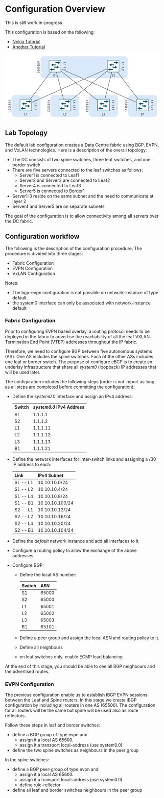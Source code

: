 # Configuration Overview

This is still work in-progress.

This configuration is based on the following:

- [Nokia Tutorial](https://learn.srlinux.dev/tutorials/)
- [Another Tutorial](https://networkcloudandeverything.com/configuring-srlinux-nodes-in-a-3-tier-data-center/)

![Topology](spineleaf.png)



## Lab Topology

The default lab configuration creates a Data Centre fabric using BGP, EVPN, and VxLAN technologies. Here is a description of the overall topology:

- The DC consists of two spine switches, three leaf switches, and one border switch.
- There are five servers connected to the leaf switches as follows:
   - Server1 is connected to Leaf1
   - Server2 and Server3 are connected to Leaf2
   - Server4 is connected to Leaf3
   - Server5 is connected to Border1
- Server1-3 reside on the same subnet and the need to communicate at layer 2
- Server4 and Server5 are on separate subnets

The goal of the configuration is to allow connectivity among all servers over the DC fabric.

## Configuration workflow

The following is the description of the configuration procedure. The procedure is divided into three stages:

- Fabric Configuration
- EVPN Configuration
- VxLAN Configuration

Notes:

- The bgp-evpn configuration is not possible on network-instance of type default.
- the system0 interface can only be associated with network-instance default

### Fabric Configuration

Prior to configuring EVPN based overlay, a routing protocol needs to be deployed in the fabric to advertise the reachability of all the leaf VXLAN Termination End Point (VTEP) addresses throughout the IP fabric.

Therefore, we need to configure BGP between five autonomous systems (AS). One AS includes the spine switches. Each of the other ASs includes one leaf or border switch. The purpose of configure eBGP is to create an underlay infrastructure that share all *system0* (loopback) IP addresses that will be used later.

The configuration includes the following steps (order is not import as long as all steps are completed before committing the configuration):

- Define the *system0.0* interface and assign an IPv4 address:

    Switch | *system0.0* IPv4 Address
    ---|----
    S1 | 1.1.1.1
    S2 | 1.1.1.2
    L1 | 1.1.1.11
    L2 | 1.1.1.12
    L3 | 1.1.1.13
    B1 | 1.1.1.21

- Define the network interfaces for inter-switch links and assigning a /30 IP address to each:

    Link | IPv4 Subnet
    ---|---
    S1 -- L1 | 10.10.10.0/24
    S1 -- L2 | 10.10.10.4/24
    S1 -- L4 | 10.10.10.8/24
    S1 -- B1 | 10.10.10.100/24
    S2 -- L1 | 10.10.10.12/24
    S2 -- L2 | 10.10.10.16/24
    S2 -- L4 | 10.10.10.20/24
    S2 -- B1 | 10.10.10.104/24

- Define the *default* network instance and add all interfaces to it.
- Configure a routing policy to allow the exchange of the above addresses.
- Configure BGP:
   - Define the local AS number:

     Switch | ASN
     ---|----
     S1 | 65000
     S2 | 65000
     L1 | 65001
     L2 | 65002
     L3 | 65003
     B1 | 65101

   - Define a peer group and assign the local ASN and routing policy to it.
   - Define all neighbours
   - on leaf switches only, enable ECMP load balancing.

At the end of this stage, you should be able to see all BGP neighbours and the advertised routes.

### EVPN Configuration

The previous configuration enable us to establish iBGP EVPN sessions between the Leaf and Spine routers. In this stage we create iBGP configuration by including all routers in one AS (65500). The configuration for all routers will be the same but spine will be used also as route reflectors.

Follow these steps in leaf and border switches:

- define a BGP group of type evpn and
  - assign it a local AS 65600.
  - assign it a transport local-address (use system0.0)
- define the two spine switches as neighbours in the peer group

In the spine switches:

- define a BGP peer-group of type evpn and
  - assign it a local AS 65600.
  - assign it a transport local-address (use system0.0)
  - define rule-reflector
- define all leaf and border switches neighbours in the peer group
